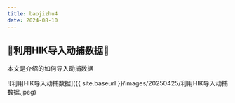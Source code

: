 ```yaml
---
title: baojizhu4
date: 2024-08-10
---
```

## 🎉利用HIK导入动捕数据🎉

本文是介绍的如何导入动捕数据

![利用HIK导入动捕数据]({{ site.baseurl }}/images/20250425/利用HIK导入动捕数据.jpeg)